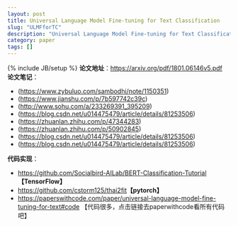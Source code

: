 ```yaml
---
layout: post
title: Universal Language Model Fine-tuning for Text Classification
slug: "ULMFforTC"
description: "Universal Language Model Fine-tuning for Text Classification论文笔记"
category: paper
tags: []
---
```

{% include JB/setup %}
**论文地址**：<https://arxiv.org/pdf/1801.06146v5.pdf>  
**论文笔记**：
- (https://www.zybuluo.com/sambodhi/note/1150351)  
- (https://www.jianshu.com/p/7b597742c39c)  
- (http://www.sohu.com/a/233269391_395209)  
- (https://blog.csdn.net/u014475479/article/details/81253506)  
- (https://zhuanlan.zhihu.com/p/47344283)  
- (https://zhuanlan.zhihu.com/p/50902845)  
- (https://blog.csdn.net/u014475479/article/details/81253506)  
- (https://blog.csdn.net/u014475479/article/details/81253506)   

**代码实现**：
- <https://github.com/Socialbird-AILab/BERT-Classification-Tutorial>**【TensorFlow】**  
- <https://github.com/cstorm125/thai2fit>**【pytorch】**  
- <https://paperswithcode.com/paper/universal-language-model-fine-tuning-for-text#code> 【代码很多，点击链接去paperwithcode看所有代码吧】 

 